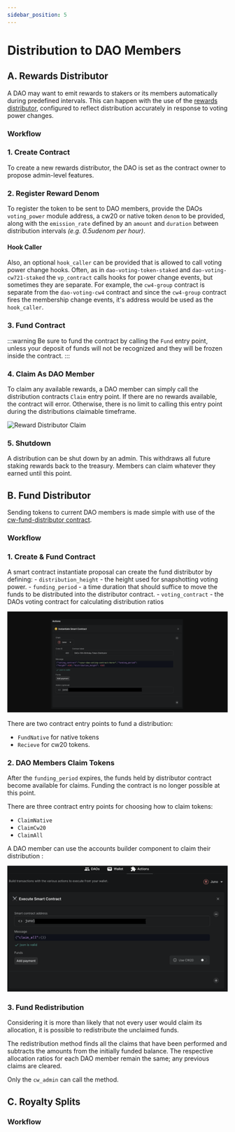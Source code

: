 ```yaml
---
sidebar_position: 5
---
```


# Distribution to DAO Members

## A. Rewards Distributor
A DAO may want to emit rewards to stakers or its members automatically during predefined intervals. This can happen with the use of the [rewards distributor](https://github.com/DA0-DA0/dao-contracts/blob/development/contracts/distribution/dao-rewards-distributor/README.md), configured to reflect distribution accurately in response to voting power changes.

### Workflow 

### 1. Create Contract 
To create a new rewards distributor, the DAO is set as the contract owner to propose admin-level features.

### 2. Register Reward Denom
To register the token to be sent to DAO members, provide the DAOs `voting_power` module address, a cw20 or native token `denom` to be provided, along with the `emission_rate` defined by an `amount` and `duration` between distribution intervals *(e.g. 0.5udenom per hour)*. 

#### Hook Caller
Also, an optional `hook_caller` can be provided that is allowed to call voting power change hooks.  Often, as in `dao-voting-token-staked` and `dao-voting-cw721-staked` the `vp_contract` calls hooks for power change events, but sometimes they are separate. For example, the `cw4-group` contract is separate from the `dao-voting-cw4` contract and since the `cw4-group` contract fires the membership change events, it's address would be used as the `hook_caller`.

### 3. Fund Contract
:::warning
Be sure to fund the contract by calling the `Fund` entry point, unless your deposit of funds will not be recognized and they will be frozen inside the contract. 
:::

### 4. Claim As DAO Member
To claim any available rewards, a DAO member can simply call the distribution contracts `Claim` entry point. If there are no rewards available, the contract will error. Otherwise, there is no limit to calling this entry point during the distributions claimable timeframe.

![Reward Distributor Claim](/img/quickstart/rewards-distributor-claim.png)
### 5. Shutdown 
A distribution can be shut down by an admin. This withdraws all future staking rewards
back to the treasury. Members can claim whatever they earned until this point.
<!-- 
Bulk TX Workflow:
- init2 
- fund contract
-->

## B. Fund Distributor 

Sending tokens to current DAO members is made simple with use of the [cw-fund-distributor contract](https://github.com/DA0-DA0/dao-contracts/tree/development/contracts/distribution/cw-fund-distributor).

### Workflow 

### 1. Create & Fund Contract 

A smart contract instantiate proposal can create the fund distributor by defining:
    - `distribution_height` - the height used for snapshotting voting power.
    - `funding_period` - a time duration that should suffice to move the funds to be distributed into the distributor contract. 
    - `voting_contract` - the DAOs voting contract for calculating distribution ratios

![Init Fund Distributor](../../static/img/how-to/fund-distributor-init.png)

There are two contract entry points to fund a distribution: 
- `FundNative` for native tokens 
- `Recieve` for cw20 tokens.

### 2. DAO Members Claim Tokens

After the `funding_period` expires, the funds held by distributor contract become available for claims. Funding the contract is no longer possible at this point.

There are three contract entry points for choosing how to claim tokens: 
- `ClaimNative` 
- `ClaimCw20` 
- `ClaimAll`

A DAO member can use the accounts builder component to claim their distribution :

![Claim Fund Distributor](../../static/img/how-to/fund-distributor-claim.png)

### 3. Fund Redistribution 
Considering it is more than likely that not every user would claim its allocation, it is possible to redistribute the unclaimed funds. 

The redistribution method finds all the claims that have been performed and subtracts the amounts from the initially funded balance. The respective allocation ratios for each DAO member remain the same; any previous claims are cleared.

Only the `cw_admin` can call the method.


<!-- 
Bulk TX Workflow:
- init2 
- fund contract
-->

## C. Royalty Splits

### Workflow
